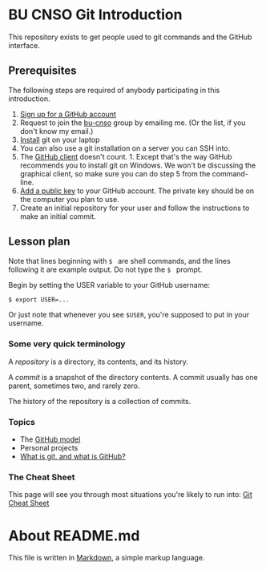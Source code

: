 # BU CNSO Git Introduction

This repository exists to get people used to git commands and the GitHub
interface.

## Prerequisites

The following steps are required of anybody participating in this introduction.

1. [Sign up for a GitHub account](https://github.com/join)
2. Request to join the [bu-cnso](https://github.com/bu-cnso) group by
   emailing me. (Or the list, if you don't know my email.)
3. [Install](https://help.github.com/articles/set-up-git/) git on your laptop
  1. You can also use a git installation on a server you can SSH into.
  2. The [GitHub client](https://desktop.github.com/) doesn't
     count.
    1. Except that's the way GitHub recommends you to install git on Windows.
       We won't be discussing the graphical client, so make sure you can do
       step 5 from the command-line.
4. [Add a public key](https://help.github.com/categories/ssh/) to your GitHub
   account. The private key should be on the computer you plan to use.
5. Create an initial repository for your user and follow the instructions to
   make an initial commit.

## Lesson plan

Note that lines beginning with `$ ` are shell commands, and the lines following
it are example output. Do not type the `$ ` prompt.

Begin by setting the USER variable to your GitHub username:

```bash
$ export USER=...
```

Or just note that whenever you see `$USER`, you're supposed to put in your
username.

### Some very quick terminology

A *repository* is a directory, its contents, and its history.

A *commit* is a snapshot of the directory contents. A commit usually has one
parent, sometimes two, and rarely zero.

The history of the repository is a collection of commits.

### Topics

* The [GitHub model](github_model.md)
* Personal projects
* [What is git, and what is GitHub?](git_and_github.md)

### The Cheat Sheet

This page will see you through most situations you're likely to run into:
[Git Cheat Sheet](images/cheat_sheet.png)

# About README.md

This file is written in
[Markdown](https://help.github.com/categories/writing-on-github/), a simple
markup language.
